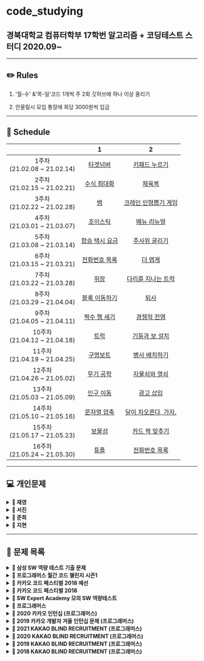 # code_studying
## 경북대학교 컴퓨터학부 17학번 알고리즘 + 코딩테스트 스터디 2020.09~

------



## ✏️ Rules

1. '월-수' &'목-일'코드 1개씩 주 2회 깃허브에 하나 이상 올리기

  2. 안올릴시 모임 통장에 회당 3000원씩 입금   



------



## 📅 Schedule

|                                   |                              1                               |                              2                               |
| :-------------------------------: | :----------------------------------------------------------: | :----------------------------------------------------------: |
| 1주차<br />(21.02.08 ~ 21.02.14)  | [타겟넘버](https://programmers.co.kr/learn/courses/30/lessons/43165) | [키패드 누르기](https://programmers.co.kr/learn/courses/30/lessons/67256) |
| 2주차<br />(21.02.15 ~ 21.02.21)  | [수식 최대화](https://programmers.co.kr/learn/courses/30/lessons/67257) | [체육복](https://programmers.co.kr/learn/courses/30/lessons/42862) |
| 3주차<br />(21.02.22 ~ 21.02.28)  |          [뱀](https://www.acmicpc.net/problem/3190)          | [크레인 인형뽑기 게임](https://programmers.co.kr/learn/courses/30/lessons/64061) |
| 4주차<br />(21.03.01 ~ 21.03.07)  | [조이스틱](https://programmers.co.kr/learn/courses/30/lessons/42860) | [메뉴 리뉴얼](https://programmers.co.kr/learn/courses/30/lessons/72411) |
| 5주차<br />(21.03.08 ~ 21.03.14)  | [합승 택시 요금](https://programmers.co.kr/learn/courses/30/lessons/72413) |    [주사위 굴리기](https://www.acmicpc.net/problem/14499)    |
| 6주차<br />(21.03.15 ~ 21.03.21)  | [전화번호 목록](https://programmers.co.kr/learn/courses/30/lessons/42577) | [더 맵게](https://programmers.co.kr/learn/courses/30/lessons/42626) |
| 7주차<br />(21.03.22 ~ 21.03.28)  | [위장](https://programmers.co.kr/learn/courses/30/lessons/42578) | [다리를 지나는 트럭](https://programmers.co.kr/learn/courses/30/lessons/42583) |
| 8주차<br />(21.03.29 ~ 21.04.04)  | [블록 이동하기](https://programmers.co.kr/learn/courses/30/lessons/60063) |        [퇴사](https://www.acmicpc.net/problem/14501)         |
| 9주차<br />(21.04.05 ~ 21.04.11)  | [짝수 행 세기](https://programmers.co.kr/learn/courses/30/lessons/68647) |     [경쟁적 전염](https://www.acmicpc.net/problem/18405)     |
| 10주차<br />(21.04.12 ~ 21.04.18) |        [트럭](https://www.acmicpc.net/problem/13335)         | [기둥과 보 설치](https://programmers.co.kr/learn/courses/30/lessons/60061) |
| 11주차<br />(21.04.19 ~ 21.04.25) | [구명보트](https://programmers.co.kr/learn/courses/30/lessons/42885) |    [병사 배치하기](https://www.acmicpc.net/problem/18353)    |
| 12주차<br />(21.04.26 ~ 21.05.02) |      [무기 공학](https://www.acmicpc.net/problem/18430)      | [자물쇠와 열쇠](https://programmers.co.kr/learn/courses/30/lessons/60059) |
| 13주차<br />(21.05.03 ~ 21.05.09) |      [인구 이동](https://www.acmicpc.net/problem/16234)      | [광고 삽입](https://programmers.co.kr/learn/courses/30/lessons/72414) |
| 14주차<br />(21.05.10 ~ 21.05.16) | [문자열 압축](https://programmers.co.kr/learn/courses/30/lessons/60057) | [달이 차오른다, 가자.](https://www.acmicpc.net/problem/1194) |
| 15주차<br />(21.05.17 ~ 21.05.23) |        [보물섬](https://www.acmicpc.net/problem/2589)        | [카드 짝 맞추기](https://programmers.co.kr/learn/courses/30/lessons/72415) |
| 16주차<br />(21.05.24 ~ 21.05.30) | [튜플](https://programmers.co.kr/learn/courses/30/lessons/64065) |    [전화번호 목록](https://www.acmicpc.net/problem/5052)     |



------




## &#128187; 개인문제



<details markdown="1">
<summary><strong>&#128193; 재영</strong></summary>
📕  알고리즘/C++ 정리 요약:  https://www.notion.so/C-4be12fdb389f41e8bbf46a4e7bde52c0 <br />
📗  알고리즘 상세:  https://www.notion.so/022648dc340b4e8c95472996a91920a1 <br />
📘  C++ 상세:  https://www.notion.so/C-add01ac9a89a497d8a45e364120add74 <br />
📙  코드 리뷰:  https://www.notion.so/93aa5a58731d4dbeb2da82381bf9743d<br />

|                                  | 문제                                                         |
| :------------------------------: | :----------------------------------------------------------- |
| 0주차~<br />(21.01.07 ~ ) | 1\. ~C++기초 빌드업용 코드업 기본 100제 풀이~<br> 2\. 백준, 프로그래머스 알고리즘 문제(상단 코드리뷰 노션 페이지 참고)|
| 8주차~<br />(21.03.29 ~ ) | 1\. 프로그래머스 SQL 문제 |
| 9주차<br />(21.04.05 ~ 21.04.11) |  |
| 10주차<br />(21.04.12 ~ 21.04.18) |  |
| 11주차<br />(21.04.19 ~ 21.04.25) |  |
| 12주차<br />(21.04.26 ~ 21.05.02) |  |

------

</details>



<details markdown="1">
<summary><strong>&#128193; 서진</strong></summary>


|                                   | 문제                                                         |
| :-------------------------------: | :----------------------------------------------------------- |
| 1주차<br />(21.02.08 ~ 21.02.14)  | ~[비밀지도](https://programmers.co.kr/learn/courses/30/lessons/17681)~<br />~[다트게임](https://programmers.co.kr/learn/courses/30/lessons/17682)~ |
| 2주차<br />(21.02.15 ~ 21.02.21)  | ~백준 12851 [숨바꼭질 2](https://www.acmicpc.net/problem/12851)~<br />~백준 16958 [텔레포트](https://www.acmicpc.net/problem/16958)~ |
| 3주차<br />(21.02.22 ~ 21.02.28)  | 1\. [한윤정이 이탈리아에 가서 아이스크림을 사먹는데](https://www.acmicpc.net/problem/2422)   <br/>~2\. [프로그래머스 - 기둥과 보 설치](https://programmers.co.kr/learn/courses/30/lessons/60061)~ |
| 4주차<br />(21.03.01 ~ 21.03.07)  | ~1\. [백준 18352 특정 거리의 도시 찾기](https://www.acmicpc.net/problem/18352)~   <br/>~2\. [백준 14502 연구소](https://www.acmicpc.net/problem/14502)~ |
| 5주차<br />(21.03.08 ~ 21.03.14)  | ~1\. [백준 14888 연산자 끼워 넣기](https://www.acmicpc.net/problem/14888)~   <br>~2\. [백준 18428 감시 피하기](https://www.acmicpc.net/problem/18428)~   <br>~3\. [백준 16234 인구이동](https://www.acmicpc.net/problem/16234)~   <br>4\. [백준 60063 블록 이동하기](https://www.acmicpc.net/problem/60063)   <br>5\. ~[주사위 게임](https://www.acmicpc.net/problem/5566)~   <br>~6\. [나는 너가 살아온 날을 알고 있다](https://www.acmicpc.net/problem/2139)~   <br>~7\. [크리스마스 선물](https://www.acmicpc.net/problem/14235)~   <br>8\. [유턴 싫어](https://www.acmicpc.net/problem/2823) |
| 6주차<br />(21.03.15 ~ 21.03.21)  | ~1\. 백준 10825 - [국영수](https://www.acmicpc.net/problem/10825)~   <br>~2\. 백준 18310 - [안테나](https://www.acmicpc.net/problem/18310)~   <br> ~3\. 프로그래머스 42889 - [실패율](https://programmers.co.kr/learn/courses/30/lessons/42889)~   <br>~4\. 백준 1715 - [카드 정렬하기](https://www.acmicpc.net/problem/1715)~   <br> |
| 7주차<br />(21.03.22 ~ 21.03.28)  | ~1\. 백준 2110 - [공유기 설치](https://www.acmicpc.net/problem/2110)<br>~ |
| 8주차<br />(21.03.29 ~ 21.04.04)  | 1\. 프로그래머스 60060 - [가사검색](https://programmers.co.kr/learn/courses/30/lessons/60060)   <br>~2\. 백준 1932 - [정수 삼각형](https://www.acmicpc.net/problem/1932)~   <br>~3\. 백준 14501 - [퇴사](https://www.acmicpc.net/problem/14501)~   <br>~4\. 백준 18353 - [병사 배치하기](https://www.acmicpc.net/problem/18353)~   <br>5\. 백준 11404 - [플로이드](https://www.acmicpc.net/problem/11404)   <br> |
| 9주차<br />(21.04.05 ~ 21.04.11)  |                                                              |
| 10주차<br />(21.04.12 ~ 21.04.18) |                                                              |
| 11주차<br />(21.04.19 ~ 21.04.25) |                                                              |
| 12주차<br />(21.04.26 ~ 21.05.02) |                                                              |

------

</details>



<details markdown="1">
<summary><strong>&#128193; 준희</strong></summary>


|                                   | 문제                                                         |
| :-------------------------------: | :----------------------------------------------------------- |
| 1주차<br />(21.02.08 ~ 21.02.14)  | ~1. 백준 17413 단어뒤집기2~<br/>~2. SWEA 9229 한빈이와 Spot Mart~<br/>~3. 백준 16926 배열돌리기1~<br/>~4. 백준 2563 색종이~<br/>~5. 백준 1158 요세푸스 문제~<br/>~6. SWEA S/W 문제 해결 기본 9일차-사칙연산 유효성검사~<br/>~7. 백준 20299 3대 측정~<br/>~8. SWEA S/W 문제 해결 기본 5일차-Magnetic~<br/>~9. SWEA S/W 문제 해결 기본 8일차-암호문1~<br/>~10. SWEA 5215 햄버거 다이어트~<br/>~11. SWEA 7964 부먹왕국의 차원관문~<br/>~12. SWEA 6485 삼성시의 버스노선~<br/>~13. SWEA 5365 의석이의 세로로 말해요~<br/>~14. SWEA 4789 성공적인 공연기획~<br/>~15. 백준 1592 영식이와 친구들~<br/>~16. SWEA 4698 테네스의 특별한 소수~<br/>~17. 백준 2309 일곱난쟁이~<br/>~18. 백준 2605 줄세우기~<br/>~19. 백준 2578 빙고~ |
| 2주차<br />(21.02.15 ~ 21.02.21)  | ~1. 백준 2567 색종이2~<br/>~2. 백준 3040 백설공주와 일곱난쟁이~<br/>~3. SWEA 6808 규영이와 인영이의 카드게임~<br/>~5. 백준 2961 도영이가 만든 맛있는 음식~<br/>~7. JUNGOL 1828 냉장고~<br/>~8. 백준 2839 설탕배달~<br/>~10. 백준 15686 치킨배달~<br/>~11. 백준 1992 쿼트트리~<br/>~16. 백준 1987 알파벳~<br/>~17. 백준 2941 크로아티아 알파벳~<br/>~18. SWEA SW 문제해결응용 3일차 - 최적경로~ |
| 3주차<br />(21.02.22 ~ 21.02.28)  | ~2\. 프로그래머스 네트워크~<br/>~7\. 백준 2304 창고 다각형~<br/>~8\. 백준 9663 N-Queen~<br/>~11\. SWEA 4012 요리사~<br/>~12\. 백준 10142 줄세우기~<br/>~13\. 백준 2564 경비원~<br/>~14\. 백준 8320 직사각형을 만드는 방법~ |
| 4주차<br />(21.03.01 ~ 21.03.07)  | 1\. 백준 배열돌리기3<br/>~2\. SWEA 프로세서 연결하기~<br/>3\. SWEA 3234 준환이의 양팔저울<br/>~4\. 백준 17135 캐슬 디펜스~<br/>5\. 백준 3109 빵집<br/>6\. 백준 2615 오목<br/>7\. 백준 1074 Z<br/>~8\. 프로그래머스 SQL - GROUP BY~<br/>~9\. 프로그래머스 SQL - IS NULL~<br/>~10\. 프로그래머스 SQL - JOIN~<br/>~11\. 프로그래머스 SQL - String~ |
| 5주차<br />(21.03.08 ~ 21.03.14)  | ~1\. 백준 11723 집합~<br/>~2\. 백준 15829 Hashing~<br/>~3\. 백준 9375 패션왕 신해빈~<br/>~4\. 백준 15657 N과 M(8)~<br/>~5\. 백준 15666 N과 M(12)~<br/>~6\. 백준 15650 N과 M(2)~<br/> ~7\. 백준 15663 N과 M(9)~<br/> ~8\. 백준 11721 열개씩 끊어 출력하기~<br/> ~9\. 백준 18111 마인크래프트~<br/> |
| 6주차<br />(21.03.15 ~ 21.03.21)  | ~1\. 백준 1260 BFS와 DFS~<br/>~2\. 백준 1759 암호 만들기~<br/>~3\. 백준 14889 스타트와 링크~<br/>~4\. SWEA 1767 프로세서 연결하기~<br/>~5\. SWEA 7465 창용 마을 무리의 개수~<br/>~6\. SWEA 3289 서로소 집합~<br/> ~7\. 프로그래머스 소수찾기~<br/> |
| 7주차<br />(21.03.22 ~ 21.03.28)  | ~1\. 백준 1463 1로 만들기~ <br/> 2\. 백준 최적경로<br/> 3\. 백준 1149 RGB 거리 <br/> 4\. 정올 1687 해밀턴순환회로<br/> 5\. 백준 사다리 조작<br/> 6\. 백준 경사로<br/>  7\. 백준 배열돌리기 4<br/> 8\. 백준 1600 말이 되고픈 원숭이<br/> ~9\. SWEA 하나로~<br/> ~10\. 백준 2636 치즈~<br/> |
| 8주차<br />(21.03.29 ~ 21.04.04)  |                                                              |
| 9주차<br />(21.04.05 ~ 21.04.11)  |                                                              |
| 10주차<br />(21.04.12 ~ 21.04.18) |                                                              |
| 11주차<br />(21.04.19 ~ 21.04.25) |                                                              |
| 12주차<br />(21.04.26 ~ 21.05.02) |                                                              |

------

</details>



<details markdown="1">
<summary><strong>&#128193; 지현</strong></summary>




|                                    | 문제                                                         |
| :--------------------------------: | :----------------------------------------------------------- |
| ~ 5주차<br />(21.01.19 ~ 21.03.14) | [BOJ - Basic Problem Solving](https://github.com/wjh51333/Problem-Solving) |
|  6주차<br />(21.03.15 ~ 21.03.21)  | 백준 14500 - [테트로미노](https://www.acmicpc.net/problem/14500) <br />백준 10972 - [다음 순열](https://www.acmicpc.net/problem/10972)<br />백준 10973 - [이전 순열](https://www.acmicpc.net/problem/10973)<br />백준 10974 - [모든 순열](https://www.acmicpc.net/problem/10974)<br />백준 14888 - [연산자 끼워넣기](https://www.acmicpc.net/problem/14888)<br />백준 15658 - [연산자 끼워넣기 (2)](https://www.acmicpc.net/problem/15658)<br />백준 11723 - [집합](https://www.acmicpc.net/problem/11723)<br />백준 2309 - [일곱 난쟁이](https://www.acmicpc.net/problem/2309)<br />백준 13023 - [ABCDE](https://www.acmicpc.net/problem/13023)<br />백준 14226 - [이모티콘](https://www.acmicpc.net/problem/14226)<br />백준 13549 - [숨바꼭질 3](https://www.acmicpc.net/problem/13549)<br />백준 2206 - [벽 부수고 이동하기](https://www.acmicpc.net/problem/2206)<br />백준 3055 - [탈출](https://www.acmicpc.net/problem/3055)<br />프로그래머스 SQL [SUM, MAX, MIN](https://programmers.co.kr/learn/courses/30/parts/17043)<br />프로그래머스 SQL [IS NULL](https://programmers.co.kr/learn/courses/30/parts/17045) |
|  7주차<br />(21.03.22 ~ 21.03.28)  | 백준 15558 - [점프 게임](https://www.acmicpc.net/problem/15558)<br />백준 12851 - [숨바꼭질 2](https://www.acmicpc.net/problem/12851)<br />백준 13913 - [숨바꼭질 4](https://www.acmicpc.net/problem/13913)<br />백준 6087 - [레이저 통신](https://www.acmicpc.net/problem/6087) |
|  8주차<br />(21.03.29 ~ 21.04.04)  | 백준 15988 - [1, 2, 3 더하기 3](https://www.acmicpc.net/problem/15988)<br />백준 16194 - [카드 구매하기 2](https://www.acmicpc.net/problem/16194)<br />백준 15990 - [1, 2, 3 더하기 5](https://www.acmicpc.net/problem/15990)<br />백준 13398 - [연속합 2](https://www.acmicpc.net/problem/13398)<br />백준 14002- [가장 긴 증가하는 부분 수열 4](https://www.acmicpc.net/problem/14002)<br />백준 1495 - [기타리스트](https://www.acmicpc.net/problem/1495)<br />백준 15989 - [1, 2, 3 더하기 4](https://www.acmicpc.net/problem/15989)<br />백준 11048 - [이동하기](https://www.acmicpc.net/problem/11048)<br />백준 14442 - [벽 부수고 이동하기 2](https://www.acmicpc.net/problem/14442)<br />백준 2293 - [동전 1](https://www.acmicpc.net/problem/2293)<br />백준 2294 - [동전 2](https://www.acmicpc.net/problem/2294)<br />백준 14889 - [스타트와 링크](https://www.acmicpc.net/problem/14889)<br />백준 1748 - [수 이어 쓰기 1](https://www.acmicpc.net/problem/1748)<br />백준 9663 - [N-Queen](https://www.acmicpc.net/problem/9663)<br />백준 17478 - [재귀함수가 뭔가요?](https://www.acmicpc.net/problem/17478)<br />백준 6064 - [카잉 달력](https://www.acmicpc.net/problem/6064)<br />백준 12026 - [BOJ 거리](https://www.acmicpc.net/problem/12026)<br />백준 4991 - [로봇 청소기](https://www.acmicpc.net/problem/4991)<br />백준 1339 - [단어 수학](https://www.acmicpc.net/problem/1339)<br />백준 1890 - [점프](https://www.acmicpc.net/problem/1890) |
|  9주차<br />(21.04.05 ~ 21.04.11)  | 프로그래머스 [3진법 뒤집기](https://programmers.co.kr/learn/courses/30/lessons/68935)<br />프로그래머스 [두 개 뽑아서 더하기](https://programmers.co.kr/learn/courses/30/lessons/68644)<br />프로그래머스 [삼각 달팽이](https://programmers.co.kr/learn/courses/30/lessons/68645)<br />프로그래머스 [이진 변환 반복하기](https://programmers.co.kr/learn/courses/30/lessons/70129)<br />프로그래머스 [쿼드압축 후 개수 세기](https://programmers.co.kr/learn/courses/30/lessons/68936)<br />백준 16948 - [데스 나이트](https://www.acmicpc.net/problem/16948)<br />백준 15661 - [링크와 스타트](https://www.acmicpc.net/problem/15661)<br />백준 10422 - [괄호](https://www.acmicpc.net/problem/10422)<br />백준 2219 - [숫자판 점프](https://www.acmicpc.net/problem/2219)<br />백준 15486 - [퇴사 2](https://www.acmicpc.net/problem/15486)<br />백준 15686 - [치킨 배달](https://www.acmicpc.net/problem/15686)<br />백준 11058 - [크리보드](https://www.acmicpc.net/problem/11058)<br />백준 4811 - [알약](https://www.acmicpc.net/problem/4811)<br />백준 1149 - [RGB 거리](https://www.acmicpc.net/problem/1149)<br />백준 1309 - [동물원](https://www.acmicpc.net/problem/1309) |
| 10주차<br />(21.04.12 ~ 21.04.18)  | 백준 1325 - [효율적인 해킹](https://www.acmicpc.net/problem/1325)<br />백준 7569 - [토마토](https://www.acmicpc.net/problem/7569)<br />백준 1062 - [가르침](https://www.acmicpc.net/problem/1062)<br />백준 16918 - [봄버맨](https://www.acmicpc.net/problem/16918)<br />백준 15649 - [N과 M (1)](https://www.acmicpc.net/problem/15649)<br />백준 15650 - [N과 M (2)](https://www.acmicpc.net/problem/15650)<br />백준 1918 - [후위 표기식](https://www.acmicpc.net/problem/1918)<br />백준 14916 - [거스름돈](https://www.acmicpc.net/problem/14916)<br />백준 21278 - [호석이 두 마리 치킨](https://www.acmicpc.net/problem/21278)<br />백준 11000 - [강의실 배정](https://www.acmicpc.net/problem/11000)<br />백준 15651 - [N과 M (3)](https://www.acmicpc.net/problem/15651)<br />백준 1753 - [최단경로](https://www.acmicpc.net/problem/1753)<br />백준 15652 - [N과 M (4)](https://www.acmicpc.net/problem/15652)<br />백준 15654 - [N과 M (5)](https://www.acmicpc.net/problem/15654)<br />백준 15655 - [N과 M (6)](https://www.acmicpc.net/problem/15655)<br />백준 15656 - [N과 M (7)](https://www.acmicpc.net/problem/15656)<br />프로그래머스 [같은 숫자는 싫어](https://programmers.co.kr/learn/courses/30/lessons/12906)<br />프로그래머스 [음양 더하기](https://programmers.co.kr/learn/courses/30/lessons/76501)<br />프로그래머스 [프린터](https://programmers.co.kr/learn/courses/30/lessons/42587)<br />프로그래머스 [괄호 회전하기](https://programmers.co.kr/learn/courses/30/lessons/76502)<br />백준 15657 - [N과 M (8)](https://www.acmicpc.net/problem/15657)<br />백준 15663 - [N과 M (9)](https://www.acmicpc.net/problem/15663)<br />백준 15664 - [N과 M (10)](https://www.acmicpc.net/problem/15664)<br />프로그래머스 [모두 0으로 만들기](https://programmers.co.kr/learn/courses/30/lessons/76503#) |
| 11주차<br />(21.04.19 ~ 21.04.25)  | 백준 15665 - [N과 M (11)](https://www.acmicpc.net/problem/15665)<br />백준 15666 - [N과 M (12)](https://www.acmicpc.net/problem/15666)<br />백준 2468 - [안전 영역](https://www.acmicpc.net/problem/2468)<br />백준 1935 - [후위 표기식2](https://www.acmicpc.net/problem/1935)<br />백준 7562 - [나이트의 이동](https://www.acmicpc.net/problem/7562)<br />백준 14426 - [접두사 찾기](https://www.acmicpc.net/problem/14426)<br />백준 14425 - [문자열 집합](https://www.acmicpc.net/problem/14425)<br />백준 16916 - [부분 문자열](https://www.acmicpc.net/problem/16916) |
| 12주차<br />(21.04.26 ~ 21.05.02)  | 백준 11051 - [이항 계수 2](https://www.acmicpc.net/problem/11051)<br />백준 1629 - [곱셈](https://www.acmicpc.net/problem/1629)<br />프로그래머스 [이중우선순위큐](https://programmers.co.kr/learn/courses/30/lessons/42628)<br />프로그래머스 [가장 큰 수](https://programmers.co.kr/learn/courses/30/lessons/42746)<br />백준 2581 - [소수](https://www.acmicpc.net/problem/2581)<br />백준 2606 - [바이러스](https://www.acmicpc.net/problem/2606)<br />백준 1012 - [유기농 배추](https://www.acmicpc.net/problem/1012)<br />백준 1181 - [단어 정렬](https://www.acmicpc.net/problem/1181)<br />백준 1427 - [소트인사이드](https://www.acmicpc.net/problem/1427)<br />백준 10773 - [제로](https://www.acmicpc.net/problem/10773)<br />백준 2960 - [에라토스테네스의 체](https://www.acmicpc.net/problem/2960)<br />백준 1916 - [최소비용 구하기](https://www.acmicpc.net/problem/1916)<br />백준 11779 - [최소비용 구하기 2](https://www.acmicpc.net/problem/11779)<br />백준 16236 - [아기 상어](https://www.acmicpc.net/problem/16236)<br />백준 18352 - [특정 거리의 도시 찾기](https://www.acmicpc.net/problem/18352)<br />백준 12886 - [돌 그룹](https://www.acmicpc.net/problem/12886)<br />백준 12015 - [가장 긴 증가하는 부분 수열 2](https://www.acmicpc.net/problem/12015)<br />백준 12738 - [가장 긴 증가하는 부분 수열 3](https://www.acmicpc.net/problem/12738)<br />Codeforces 1519 [B - The Cake Is a Lie](https://codeforces.com/problemset/problem/1519/B)<br />Codeforces 1519 [A -Red and Blue Beans](https://codeforces.com/problemset/problem/1519/A)<br />Codeforces 1519 [C - Berland Regional](https://codeforces.com/problemset/problem/1519/C)<br />Codeforces 1517 [A - Sum of 2050](https://codeforces.com/problemset/problem/1517/A)<br />백준 10870 - [피보나치 수 5](https://www.acmicpc.net/problem/10870)<br />백준 14003 - [가장 긴 증가하는 부분 수열 5](https://www.acmicpc.net/problem/14003) |
| 13주차<br />(21.05.03 ~ 21.05.09)  | Codeforces 1515 [B - Phoenix and Puzzle](https://codeforces.com/contest/1515/problem/B)<br />Codeforces 1515 [A - Phoenix and Gold](https://codeforces.com/contest/1515/problem/A)<br />백준 10282 - [해킹](https://www.acmicpc.net/problem/10282)<br />백준 1920 - [수 찾기](https://www.acmicpc.net/problem/1920)<br />백준 1237 - [파티](https://www.acmicpc.net/problem/1238)<br />백준 1764 - [듣보잡](https://www.acmicpc.net/problem/1764)<br />백준 11279 - [최대 힙](https://www.acmicpc.net/problem/11279)<br />백준 1927 - [최소 힙](https://www.acmicpc.net/problem/1927)<br />백준 11286 - [절댓값 힙](https://www.acmicpc.net/problem/11286)<br />백준 1189 - [컴백홈](https://www.acmicpc.net/problem/1189)<br />프로그래머스 [주식가격](https://programmers.co.kr/learn/courses/30/lessons/42584) |
| 14주차<br />(21.05.10 ~ 21.05.16)  |                                                              |
| 15주차<br />(21.05.17 ~ 21.05.23)  |                                                              |
| 16주차<br />(21.05.24 ~ 21.05.30)  |                                                              |



------

</details>



------



## **&#128216; 문제 목록**

<details markdown="1">
<summary><strong>📄 삼성 SW 역량 테스트 기출 문제</strong></summary>


| 문제 번호 |           제목           |                  URL                  |
| :-------: | :----------------------: | :-----------------------------------: |
|   13460   |       구슬 탈출 2        | https://www.acmicpc.net/problem/13460 |
|   12100   |        2048(Easy)        | https://www.acmicpc.net/problem/12100 |
|   3190    |            뱀            | https://www.acmicpc.net/problem/3190  |
|   13458   |        시험 감독         | https://www.acmicpc.net/problem/13458 |
|   14499   |      주사위 굴리기       | https://www.acmicpc.net/problem/14499 |
|   14500   |        테트로미노        | https://www.acmicpc.net/problem/14500 |
|   14501   |           퇴사           | https://www.acmicpc.net/problem/14501 |
|   14502   |          연구소          | https://www.acmicpc.net/problem/14502 |
|   14503   |       로봇 청소기        | https://www.acmicpc.net/problem/14503 |
|   14888   |     연산자 끼워넣기      | https://www.acmicpc.net/problem/14888 |
|   14889   |      스타트와 링크       | https://www.acmicpc.net/problem/14889 |
|   14890   |          경사로          | https://www.acmicpc.net/problem/14890 |
|   14891   |         톱니바퀴         | https://www.acmicpc.net/problem/14891 |
|   15683   |           감시           | https://www.acmicpc.net/problem/15683 |
|   15684   |       사다리 조작        | https://www.acmicpc.net/problem/15684 |
|   15685   |       드래곤 커브        | https://www.acmicpc.net/problem/15685 |
|   15686   |        치킨 배달         | https://www.acmicpc.net/problem/15686 |
|   5373    |           큐빙           | https://www.acmicpc.net/problem/5373  |
|   16234   |        인구 이동         | https://www.acmicpc.net/problem/16234 |
|   16235   |       나무 재테크        | https://www.acmicpc.net/problem/16235 |
|   16236   |        아기 상어         | https://www.acmicpc.net/problem/16236 |
|   17144   |      미세먼지 안녕!      | https://www.acmicpc.net/problem/17144 |
|   17143   |          낚시왕          | https://www.acmicpc.net/problem/17143 |
|   17140   |    이차원 배열과 연산    | https://www.acmicpc.net/problem/17140 |
|   17142   |         연구소 3         | https://www.acmicpc.net/problem/17142 |
|   17779   |       게리맨더링 2       | https://www.acmicpc.net/problem/17779 |
|   17837   |      새로운 게임 2       | https://www.acmicpc.net/problem/17837 |
|   17822   |       원판 돌리기        | https://www.acmicpc.net/problem/17822 |
|   17825   |      주사위 윷놀이       | https://www.acmicpc.net/problem/17825 |
|   19235   |      모노미노도미노      | https://www.acmicpc.net/problem/19235 |
|   20061   |     모노미노도미노 2     | https://www.acmicpc.net/problem/20061 |
|   19236   |       청소년 상어        | https://www.acmicpc.net/problem/19236 |
|   19237   |        어른 상어         | https://www.acmicpc.net/problem/19237 |
|   19238   |       스타트 택시        | https://www.acmicpc.net/problem/19238 |
|   20055   | 컨베이어 벨트 위의 로봇  | https://www.acmicpc.net/problem/20055 |
|   20056   |  마법사 상어와 파이어볼  | https://www.acmicpc.net/problem/20056 |
|   20057   |  마법사 상어와 토네이도  | https://www.acmicpc.net/problem/20057 |
|   20058   | 마법사 상어와 파이어스톰 | https://www.acmicpc.net/problem/20058 |

------

</details>

<details markdown="1">
<summary><strong>📄 프로그래머스 월간 코드 챌린지 시즌1</strong></summary>

|         문제          | 레벨 |                           URL                            |
| :-------------------: | :--: | :------------------------------------------------------: |
|  두 개 뽑아서 더하기  |  1   | https://programmers.co.kr/learn/courses/30/lessons/68644 |
|     3진법 뒤집기      |  1   | https://programmers.co.kr/learn/courses/30/lessons/68935 |
|         내적          |  1   | https://programmers.co.kr/learn/courses/30/lessons/70128 |
|      삼각 달팽이      |  2   | https://programmers.co.kr/learn/courses/30/lessons/68645 |
| 쿼드압축 후 개수 세기 |  2   | https://programmers.co.kr/learn/courses/30/lessons/68936 |
|  이진 변환 반복하기   |  2   | https://programmers.co.kr/learn/courses/30/lessons/70129 |
|     풍선 터트리기     |  3   | https://programmers.co.kr/learn/courses/30/lessons/68646 |
|       스타 수열       |  3   | https://programmers.co.kr/learn/courses/30/lessons/70130 |
|     짝수 행 세기      |  4   | https://programmers.co.kr/learn/courses/30/lessons/68647 |
|  트리 트리오 중간값   |  4   | https://programmers.co.kr/learn/courses/30/lessons/68937 |
|   문자열의 아름다움   |  5   | https://programmers.co.kr/learn/courses/30/lessons/68938 |
|    가짜 해밀토니안    |  5   | https://programmers.co.kr/learn/courses/30/lessons/70132 |

------

</details>

<details markdown="1">
<summary><strong>📄 카카오 코드 페스티벌 2018 예선</strong></summary>


| 문제 번호 |   제목    |               URL                |
| :-------: | :-------: | :------------------------------: |
|   15953   | 상금 헌터 | http://acmicpc.net/problem/15953 |
|   15954   |  인형들   | http://acmicpc.net/problem/15954 |

------

</details>

<details markdown="1">
<summary><strong>📄 카카오 코드 페스티벌 2018</strong></summary>


| 문제 번호 |    제목    |               URL                |
| :-------: | :--------: | :------------------------------: |
|   15997   | 승부 예측  | http://acmicpc.net/problem/15997 |
|   15998   | 카카오머니 | http://acmicpc.net/problem/15998 |

------

</details>

<details markdown="1">
<summary><strong>📄 SW Expert Academy 모의 SW 역량테스트 </strong></summary>


| 문제 번호 |         제목         |                             URL                              |
| :-------: | :------------------: | :----------------------------------------------------------: |
|   1949    |     등산로 조성      | [클릭](https://swexpertacademy.com/main/code/problem/problemDetail.do?contestProbId=AV5PoOKKAPIDFAUq) |
|   1953    |     탈주범 검거      | [클릭](https://swexpertacademy.com/main/code/problem/problemDetail.do?contestProbId=AV5PpLlKAQ4DFAUq) |
|   2105    |     디저트 카페      | [클릭](https://swexpertacademy.com/main/code/problem/problemDetail.do?contestProbId=AV5VwAr6APYDFAWu) |
|   2112    |      보호 필름       | [클릭](https://swexpertacademy.com/main/code/problem/problemDetail.do?contestProbId=AV5V1SYKAaUDFAWu) |
|   2117    |    홈 방범 서비스    | [클릭](https://swexpertacademy.com/main/code/problem/problemDetail.do?contestProbId=AV5V61LqAf8DFAWu) |
|   2382    |     미생물 격리      | [클릭](https://swexpertacademy.com/main/code/problem/problemDetail.do?contestProbId=AV597vbqAH0DFAVl) |
|   2383    |    점심 식사시간     | [클릭](https://swexpertacademy.com/main/code/problem/problemDetail.do?contestProbId=AV5-BEE6AK0DFAVl) |
|   4013    |     특이한 자석      | [클릭](https://swexpertacademy.com/main/code/problem/problemDetail.do?contestProbId=AWIeV9sKkcoDFAVH) |
|   4014    |     활주로 건설      | [클릭](https://swexpertacademy.com/main/code/problem/problemDetail.do?contestProbId=AWIeW7FakkUDFAVH) |
|   5644    |      무선 충전       | [클릭](https://swexpertacademy.com/main/code/problem/problemDetail.do?contestProbId=AWXRDL1aeugDFAUo) |
|   5648    | 원자 소멸 시뮬레이션 | [클릭](https://swexpertacademy.com/main/code/problem/problemDetail.do?contestProbId=AWXRFInKex8DFAUo) |
|   5650    |      핀볼 게임       | [클릭](https://swexpertacademy.com/main/code/problem/problemDetail.do?contestProbId=AWXRF8s6ezEDFAUo) |
|   5653    |     줄기세포배양     | [클릭](https://swexpertacademy.com/main/code/problem/problemDetail.do?contestProbId=AWXRJ8EKe48DFAUo) |
|   5656    |      벽돌 깨기       | [클릭](https://swexpertacademy.com/main/code/problem/problemDetail.do?contestProbId=AWXRQm6qfL0DFAUo) |
|   5658    |  보물상자 비밀번호   | [클릭](https://swexpertacademy.com/main/code/problem/problemDetail.do?contestProbId=AWXRUN9KfZ8DFAUo) |

------

</details>

<details markdown="1">
<summary><strong>📄 프로그래머스</strong></summary>


|     제목      |                           URL                            |
| :-----------: | :------------------------------------------------------: |
|  가장 큰 수   | https://programmers.co.kr/learn/courses/30/lessons/42746 |
|     카펫      | https://programmers.co.kr/learn/courses/30/lessons/42842 |
|   조이스틱    | https://programmers.co.kr/learn/courses/30/lessons/42860 |
|   숫자야구    | https://programmers.co.kr/learn/courses/30/lessons/42841 |
|   타겟 넘버   | https://programmers.co.kr/learn/courses/30/lessons/43165 |
|  N으로 표현   | https://programmers.co.kr/learn/courses/30/lessons/42895 |
|  타일 장식물  | https://programmers.co.kr/learn/courses/30/lessons/43104 |
| 전화번호 목록 | https://programmers.co.kr/learn/courses/30/lessons/42577 |
|   네트워크    | https://programmers.co.kr/learn/courses/30/lessons/43162 |
|     위장      | https://programmers.co.kr/learn/courses/30/lessons/42578 |
|   단어변환    | https://programmers.co.kr/learn/courses/30/lessons/43163 |
|      탑       | https://programmers.co.kr/learn/courses/30/lessons/42588 |
|    H-Index    | https://programmers.co.kr/learn/courses/30/lessons/42747 |
|   입국 심사   | https://programmers.co.kr/learn/courses/30/lessons/43238 |
|     예산      | https://programmers.co.kr/learn/courses/30/lessons/43237 |

------

</details>


<details markdown="1">
<summary><strong>📄 2020 카카오 인턴십 (프로그래머스)</strong></summary>


|     문제      | 레벨 |                           URL                            |
| :-----------: | :--: | :------------------------------------------------------: |
| 키패드 누르기 |  1   | https://programmers.co.kr/learn/courses/30/lessons/67256 |
|  수식 최대화  |  2   | https://programmers.co.kr/learn/courses/30/lessons/67257 |
|   보석 쇼핑   |  3   | https://programmers.co.kr/learn/courses/30/lessons/67258 |
|  경주로 건설  |  3   | https://programmers.co.kr/learn/courses/30/lessons/67259 |
|   동굴 탐험   |  4   | https://programmers.co.kr/learn/courses/30/lessons/67260 |

------

</details>

<details markdown="1">
<summary><strong>📄 2019 카카오 개발자 겨울 인턴십 문제 (프로그래머스)</strong></summary>


|         문제         | 레벨 |                           URL                            |
| :------------------: | :--: | :------------------------------------------------------: |
| 크레인 인형뽑기 게임 |  1   | https://programmers.co.kr/learn/courses/30/lessons/64061 |
|         튜플         |  2   | https://programmers.co.kr/learn/courses/30/lessons/64065 |
|     불량 사용자      |  3   | https://programmers.co.kr/learn/courses/30/lessons/64064 |
|     호텔 방 배정     |  3   | https://programmers.co.kr/learn/courses/30/lessons/64063 |
|   징검다리 건너기    |  4   | https://programmers.co.kr/learn/courses/30/lessons/64062 |

------

</details>

<details markdown="1">
<summary><strong>📄 2021 KAKAO BLIND RECRUITMENT (프로그래머스)</strong></summary>



|       문제       | 레벨 |                           URL                            |
| :--------------: | :--: | :------------------------------------------------------: |
| 신규 아이디 추천 |  1   | https://programmers.co.kr/learn/courses/30/lessons/72410 |
|   메뉴 리뉴얼    |  2   | https://programmers.co.kr/learn/courses/30/lessons/72411 |
|    순위 검색     |  2   | https://programmers.co.kr/learn/courses/30/lessons/72412 |
|  합승 택시 요금  |  3   | https://programmers.co.kr/learn/courses/30/lessons/72413 |
|    광고 삽입     |  3   | https://programmers.co.kr/learn/courses/30/lessons/72414 |
|  카드 짝 맞추기  |  3   | https://programmers.co.kr/learn/courses/30/lessons/72415 |
| 매출 하락 최소화 |  4   | https://programmers.co.kr/learn/courses/30/lessons/72416 |

------

</details>


<details markdown="1">
<summary><strong>📄 2020 KAKAO BLIND RECRUITMENT (프로그래머스)</summary></strong>


|      문제      | 레벨 |                           URL                            |
| :------------: | :--: | :------------------------------------------------------: |
|  문자열 압축   |  2   | https://programmers.co.kr/learn/courses/30/lessons/60057 |
|   괄호 변환    |  2   | https://programmers.co.kr/learn/courses/30/lessons/60058 |
| 자물쇠와 열쇠  |  3   | https://programmers.co.kr/learn/courses/30/lessons/60059 |
| 기둥과 보 설치 |  3   | https://programmers.co.kr/learn/courses/30/lessons/60061 |
|   외벽 점검    |  3   | https://programmers.co.kr/learn/courses/30/lessons/60062 |
| 블록 이동하기  |  3   | https://programmers.co.kr/learn/courses/30/lessons/60063 |
|   가사 검색    |  4   | https://programmers.co.kr/learn/courses/30/lessons/60060 |

------

</details>

<details markdown="1">
<summary><strong>📄 2019 KAKAO BLIND RECRUITMENT (프로그래머스)</summary></strong>


|        문제        | 레벨 |                           URL                            |
| :----------------: | :--: | :------------------------------------------------------: |
|       실패율       |  1   | https://programmers.co.kr/learn/courses/30/lessons/42889 |
|     오픈채팅방     |  2   | https://programmers.co.kr/learn/courses/30/lessons/42888 |
|       후보키       |  2   | https://programmers.co.kr/learn/courses/30/lessons/42890 |
|    길 찾기 게임    |  3   | https://programmers.co.kr/learn/courses/30/lessons/42892 |
|     매칭 점수      |  3   | https://programmers.co.kr/learn/courses/30/lessons/42893 |
| 무지의 먹방 라이브 |  4   | https://programmers.co.kr/learn/courses/30/lessons/42891 |
|     블록 게임      |  4   | https://programmers.co.kr/learn/courses/30/lessons/42894 |

------

</details>

<details markdown="1">
<summary><strong>📄 2018 KAKAO BLIND RECRUITMENT (프로그래머스)</summary></strong>


|         문제          | 레벨 |                           URL                            |
| :-------------------: | :--: | :------------------------------------------------------: |
|    [1차] 비밀지도     |  1   | https://programmers.co.kr/learn/courses/30/lessons/17681 |
|    [1차] 다트 게임    |  1   | https://programmers.co.kr/learn/courses/30/lessons/17682 |
| [1차] 뉴스 클러스터링 |  2   | https://programmers.co.kr/learn/courses/30/lessons/17677 |
|   [1차] 프렌즈4블록   |  2   | https://programmers.co.kr/learn/courses/30/lessons/17679 |
|      [1차] 캐시       |  2   | https://programmers.co.kr/learn/courses/30/lessons/17680 |
|    [3차] 방금그곡     |  2   | https://programmers.co.kr/learn/courses/30/lessons/17683 |
|      [3차] 압축       |  2   | https://programmers.co.kr/learn/courses/30/lessons/17684 |
|   [3차] 파일명 정렬   |  2   | https://programmers.co.kr/learn/courses/30/lessons/17686 |
|   [3차] n진수 게임    |  2   | https://programmers.co.kr/learn/courses/30/lessons/17687 |
|   [1차] 추석 트래픽   |  3   | https://programmers.co.kr/learn/courses/30/lessons/17676 |
|    [1차] 셔틀버스     |  3   | https://programmers.co.kr/learn/courses/30/lessons/17678 |
|    [3차] 자동완성     |  4   | https://programmers.co.kr/learn/courses/30/lessons/17685 |

------

</details>

